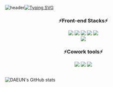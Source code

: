 ![header](https://capsule-render.vercel.app/api?type=waving&color=FFE27B&text=&animation=twinkling&height=120)[![Typing SVG](https://readme-typing-svg.demolab.com?font=Alkatra&weight=500&size=40&duration=5000&pause=3&color=FFE27B&center=false&vCenter=false&multiline=true&repeat=False&width=1000&height=100&lines=Welcome+to+DAEUNs+GitHub!✌️)](https://git.io/typing-svg)


<div align="center">
  
### ⚡Front-end Stacks⚡

<img src="https://img.shields.io/badge/Python-3776AB?style=flat-square&logo=Python&logoColor=white"/>
<img src="https://img.shields.io/badge/HTML-E34F26?style=flat-square&logo=HTML5&logoColor=white"/>
<img src="https://img.shields.io/badge/Css3-1572B6?style=flat-square&logo=Css3&logoColor=white"/>
<img src="https://img.shields.io/badge/Javascript-F7DF1E?style=flat-square&logo=Javascript&logoColor=white"/>
<img src="https://img.shields.io/badge/Typescript-3178C6?style=flat-square&logo=Typescript&logoColor=white"/>

<br/>
<img src="https://img.shields.io/badge/React-61DAFB?style=flat-square&logo=React&logoColor=white"/>

### ⚡Cowork tools⚡

<img src="https://img.shields.io/badge/Figma-F24E1E?style=flat-square&logo=Figma&logoColor=white"/>
<img src="https://img.shields.io/badge/Notion-000000?style=flat-square&logo=Notion&logoColor=white"/>
<img src="https://img.shields.io/badge/Slack-4A154B?style=flat-square&logo=Slack&logoColor=white"/>

</div>

<br/>

![DAEUN's GitHub stats](https://github-readme-stats.vercel.app/api?username=daeunleeeee&show_icons=true&theme=buefy)
